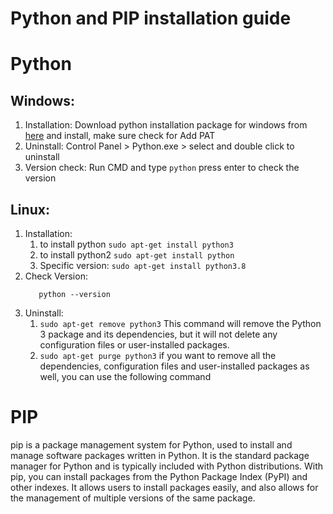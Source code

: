 # Python and PIP installation guide
# Python
## Windows:
  1. Installation: Download python installation package for windows from [here](https://www.python.org/downloads/windows/) and install, make sure check for Add PAT
  2. Uninstall: Control Panel > Python.exe > select and double click to uninstall
  3. Version check: Run CMD and type `python` press enter to check the version
  
## Linux: 
 1. Installation: 
    1. to install python `sudo apt-get install python3` 
    2. to install python2 `sudo apt-get install python`
    3. Specific version: `sudo apt-get install python3.8`
 2. Check Version:
     ```python3 --version
        python --version
     ```
 3. Uninstall: 
    1. `sudo apt-get remove python3` This command will remove the Python 3 package and its dependencies, but it will not delete any configuration files or user-installed packages.
    2. `sudo apt-get purge python3` if you want to remove all the dependencies, configuration files and user-installed packages as well, you can use the following command
   
   
# PIP 
pip is a package management system for Python, used to install and manage software packages written in Python. It is the standard package manager for Python and is typically included with Python distributions. With pip, you can install packages from the Python Package Index (PyPI) and other indexes. It allows users to install packages easily, and also allows for the management of multiple versions of the same package.

